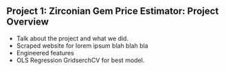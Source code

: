 ## Project 1: Zirconian Gem Price Estimator: Project Overview
* Talk about the project and what we did.
* Scraped website for lorem ipsum blah blah bla
* Engineered features
* OLS Regression GridserchCV for best model.
